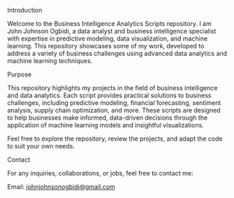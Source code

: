 Introduction

Welcome to the Business Intelligence Analytics Scripts repository. I am John Johnson Ogbidi, a data analyst and business intelligence specialist with expertise in predictive modeling, data visualization, and machine learning. This repository showcases some of my work, developed to address a variety of business challenges using advanced data analytics and machine learning techniques.

Purpose

This repository highlights my projects in the field of business intelligence and data analytics. Each script provides practical solutions to business challenges, including predictive modeling, financial forecasting, sentiment analysis, supply chain optimization, and more. These scripts are designed to help businesses make informed, data-driven decisions through the application of machine learning models and insightful visualizations.

Feel free to explore the repository, review the projects, and adapt the code to suit your own needs.

Contact

For any inquiries, collaborations, or jobs, feel free to contact me:

Email: johnjohnsonogbidi@gmail.com

